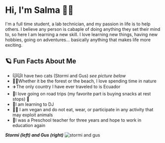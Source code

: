 
# Hi, I'm Salma 👋🌻
I'm a full time student, a lab technician, and my passion in life is to help others. I believe any person is cabaple of doing anything they set their mind to, so here I am learning a new skill. I love learning new things, having new hobbies, going on adventures... basically anything that makes life more exciting.


## 🪐 Fun Facts About Me
- 🐱🐱I have two cats (Stormi and Gus) *see picture below*
- 🌴🌲Whether it be the forest or the beach, I love spending time in nature 
- ✈️The only country I have ever traveled to is Ecuador 
- 🚙I love going on road trips (my favorite part is buying snacks at rest stops) 🍔
- 🎼I am learning to DJ
- 🐄🐔 I am vegan and do not eat, wear, or participate in any activity that may exploit animals
- 📝I was a Preschool teacher for three years and hope to work in education again



***Stormi (left) and Gus (right)***
![stormi and gus](https://github.com/user-attachments/assets/75861ea7-da1f-4317-89c6-47b4b60f32af)
